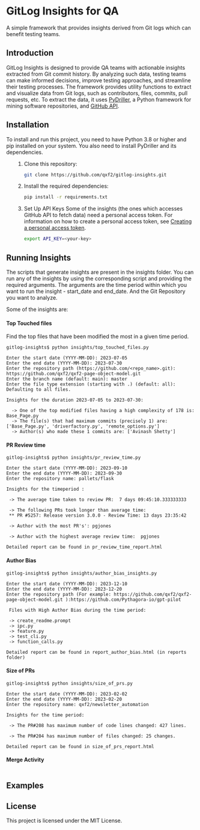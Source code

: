 # GitLog Insights for QA
A simple framework that provides insights derived from Git logs which can benefit testing teams. 

## Introduction

GitLog Insights is designed to provide QA teams with actionable insights extracted from Git commit history. By analyzing such data, testing teams can make informed decisions, improve testing approaches, and streamline their testing processes. The framework provides utility functions to extract and visualize data from Git logs, such as contributors, files, commits, pull requests, etc. To extract the data, it uses [PyDriller](https://github.com/ishepard/pydriller), a Python framework for mining software repositories, and [GitHub API](https://docs.github.com/en/rest/guides/getting-started-with-the-rest-api?apiVersion=2022-11-28).

## Installation
To install and run this project, you need to have Python 3.8 or higher and pip installed on your system. You also need to install PyDriller and its dependencies.

<ul>
   
1. Clone this repository:
   ```sh
   git clone https://github.com/qxf2/gitlog-insights.git
   ```

2. Install the required dependencies:
   ```sh
   pip install -r requirements.txt
   ```
   
3. Set Up API Keys
   Some of the insights (the ones which accesses GitHub API to fetch data) need a personal access token.
   For information on how to create a personal access token, see [Creating a personal access token](https://docs.github.com/en/authentication/keeping-your-account-and-data-secure/managing-your-personal-access-tokens#creating-a-fine-grained-personal-access-token).

   ```sh
   export API_KEY=<your-key>
   ```
</ul>

## Running Insights
The scripts that generate insights are present in the insights folder. You can run any of the insights by using the corresponding script and providing the required arguments. The arguments are the time period within which you want to run the insight - start_date and end_date. And the Git Repository you want to analyze.

Some of the insights are:

#### Top Touched files

Find the top files that have been modified the most in a given time period.

```
gitlog-insights$ python insights/top_touched_files.py

Enter the start date (YYYY-MM-DD): 2023-07-05
Enter the end date (YYYY-MM-DD): 2023-07-30
Enter the repository path (https://github.com/<repo_name>.git): https://github.com/qxf2/qxf2-page-object-model.git
Enter the branch name (default: main): master
Enter the file type extension (starting with .) (default: all):
Defaulting to all files.

Insights for the duration 2023-07-05 to 2023-07-30:

  -> One of the top modified files having a high complexity of 178 is: Base_Page.py
  -> The file(s) that had maximum commits (precisely 1) are: ['Base_Page.py', 'driverfactory.py', 'remote_options.py']
  -> Author(s) who made these 1 commits are: ['Avinash Shetty']
```

#### PR Review time

```
gitlog-insights$ python insights/pr_review_time.py

Enter the start date (YYYY-MM-DD): 2023-09-10
Enter the end date (YYYY-MM-DD): 2023-09-30
Enter the repository name: pallets/flask

Insights for the timeperiod :

 -> The average time taken to review PR:  7 days 09:45:10.333333333

 -> The following PRs took longer than average time:
 ** PR #5257: Release version 3.0.0 - Review Time: 13 days 23:35:42

 -> Author with the most PR's': pgjones

 -> Author with the highest average review time:  pgjones

Detailed report can be found in pr_review_time_report.html
```

#### Author Bias
```
gitlog-insights$ python insights/author_bias_insights.py

Enter the start date (YYYY-MM-DD): 2023-12-10
Enter the end date (YYYY-MM-DD): 2023-12-20
Enter the repository path (For example: https://github.com/qxf2/qxf2-page-object-model.git ):https://github.com/Pythagora-io/gpt-pilot

 Files with High Author Bias during the time period:

 -> create_readme.prompt
 -> ipc.py
 -> feature.py
 -> test_cli.py
 -> function_calls.py

Detailed report can be found in report_author_bias.html (in reports folder)
```

#### Size of PRs

```
gitlog-insights$ python insights/size_of_prs.py

Enter the start date (YYYY-MM-DD): 2023-02-02
Enter the end date (YYYY-MM-DD): 2023-02-20
Enter the repository name: qxf2/newsletter_automation

Insights for the time period:

 -> The PR#208 has maximum number of code lines changed: 427 lines.

 -> The PR#204 has maximum number of files changed: 25 changes.

Detailed report can be found in size_of_prs_report.html
```
#### Merge Activity

```

```




## Examples



## License
This project is licensed under the MIT License.
